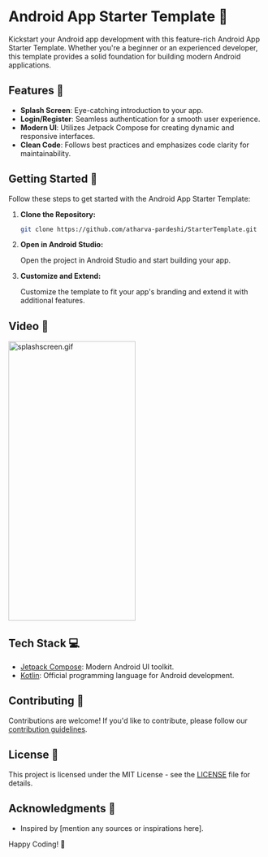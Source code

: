 # Android App Starter Template 🚀

Kickstart your Android app development with this feature-rich Android App Starter Template. Whether
you're a beginner or an experienced developer, this template provides a solid foundation for
building modern Android applications.

## Features 🌟

- **Splash Screen**: Eye-catching introduction to your app.
- **Login/Register**: Seamless authentication for a smooth user experience.
- **Modern UI**: Utilizes Jetpack Compose for creating dynamic and responsive interfaces.
- **Clean Code**: Follows best practices and emphasizes code clarity for maintainability.

## Getting Started 🚀

Follow these steps to get started with the Android App Starter Template:

1. **Clone the Repository:**

    ```bash
    git clone https://github.com/atharva-pardeshi/StarterTemplate.git
    ```

2. **Open in Android Studio:**

   Open the project in Android Studio and start building your app.

3. **Customize and Extend:**

   Customize the template to fit your app's branding and extend it with additional features.

## Video 📱

<img alt="splashscreen.gif" height="550" src="app%2Fsrc%2Fmain%2Fres%2Fdrawable%2Fsplashscreen.gif" width="250"/>

## Tech Stack 💻

- [Jetpack Compose](https://developer.android.com/jetpack/compose): Modern Android UI toolkit.
- [Kotlin](https://kotlinlang.org/): Official programming language for Android development.

## Contributing 🤝

Contributions are welcome! If you'd like to contribute, please follow
our [contribution guidelines](CONTRIBUTING.md).

## License 📄

This project is licensed under the MIT License - see the [LICENSE](LICENSE) file for details.

## Acknowledgments 🙏

- Inspired by [mention any sources or inspirations here].

Happy Coding! 🚀
